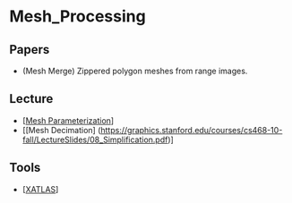# Mesh_Processing

## Papers
- (Mesh Merge) Zippered polygon meshes from range images.

## Lecture
- [[Mesh Parameterization](https://www.inf.usi.ch/hormann/parameterization/CourseNotes.pdf)]
- [[Mesh Decimation] (https://graphics.stanford.edu/courses/cs468-10-fall/LectureSlides/08_Simplification.pdf)]

## Tools
- [[XATLAS](https://github.com/jpcy/xatlas)]
